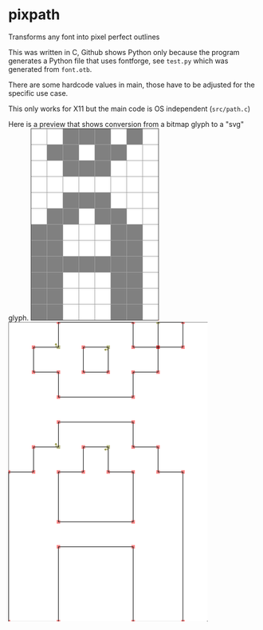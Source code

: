 # pixpath
Transforms any font into pixel perfect outlines

This was written in C, Github shows Python only because the program generates a Python file that uses fontforge, see `test.py` which was generated from `font.otb`.

There are some hardcode values in main, those have to be adjusted for the specific use case.

This only works for X11 but the main code is OS independent (`src/path.c`)

Here is a preview that shows conversion from a bitmap glyph to a "svg" glyph.
![image](bitmap.png)![image](pixpath.png)
